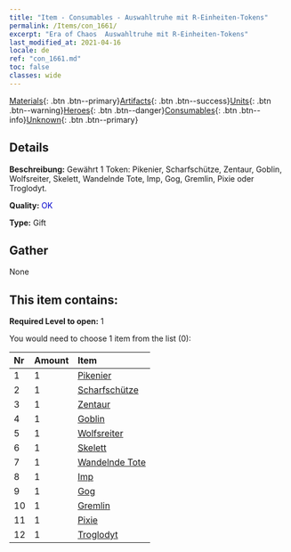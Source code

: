 ```yaml
---
title: "Item - Consumables - Auswahltruhe mit R-Einheiten-Tokens"
permalink: /Items/con_1661/
excerpt: "Era of Chaos  Auswahltruhe mit R-Einheiten-Tokens"
last_modified_at: 2021-04-16
locale: de
ref: "con_1661.md"
toc: false
classes: wide
---
```

 [Materials](/de/Items/){: .btn .btn--primary}[Artifacts](/de/Items/Artifacts/){: .btn .btn--success}[Units](/de/Items/Units/){: .btn .btn--warning}[Heroes](/de/Items/Heroes/){: .btn .btn--danger}[Consumables](/de/Items/Consumables/){: .btn .btn--info}[Unknown](/de/Items/Unknown/){: .btn .btn--primary}

## Details
 **Beschreibung:** Gewährt 1 Token: Pikenier, Scharfschütze, Zentaur, Goblin, Wolfsreiter, Skelett, Wandelnde Tote, Imp, Gog, Gremlin, Pixie oder Troglodyt.

 **Quality:** <span style="color: #0000CD">OK</span>

 **Type:** Gift

## Gather

  None

## This item contains:

 **Required Level to open:** 1

 You would need to choose 1 item from the list (0):

  | Nr | Amount |     Item    |
  |:---|:-------|:------------|
  | 1 | 1 | [Pikenier](/de/Items/unt_190/) |  | 
  | 2 | 1 | [Scharfschütze](/de/Items/unt_191/) |  | 
  | 3 | 1 | [Zentaur](/de/Items/unt_199/) |  | 
  | 4 | 1 | [Goblin](/de/Items/unt_217/) |  | 
  | 5 | 1 | [Wolfsreiter](/de/Items/unt_218/) |  | 
  | 6 | 1 | [Skelett](/de/Items/unt_208/) |  | 
  | 7 | 1 | [Wandelnde Tote](/de/Items/unt_209/) |  | 
  | 8 | 1 | [Imp](/de/Items/unt_226/) |  | 
  | 9 | 1 | [Gog](/de/Items/unt_227/) |  | 
  | 10 | 1 | [Gremlin](/de/Items/unt_235/) |  | 
  | 11 | 1 | [Pixie](/de/Items/unt_262/) |  | 
  | 12 | 1 | [Troglodyt](/de/Items/unt_244/) |  | 
